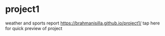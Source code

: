 # project1
weather and sports report
https://brahmanisilla.github.io/project1/ tap here for quick preview of project
